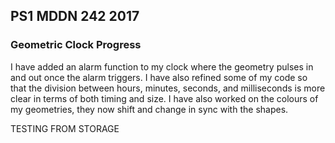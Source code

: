## PS1 MDDN 242 2017

### Geometric Clock Progress

I have added an alarm function to my clock where the geometry pulses in and out once the alarm triggers. I have also refined some of my code so that the division between hours, minutes, seconds, and milliseconds is more clear in terms of both timing and size. I have also worked on the colours of my geometries, they now shift and change in sync with the shapes.

TESTING FROM STORAGE